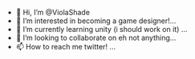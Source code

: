 - 👋 Hi, I’m @ViolaShade
- 👀 I’m interested in becoming a game designer!...
- 🌱 I’m currently learning unity (i should work on it) ...
- 💞️ I’m looking to collaborate on eh not anything...
- 📫 How to reach me twitter! ...

<!---
ViolaShade/ViolaShade is a ✨ special ✨ repository because its `README.md` (this file) appears on your GitHub profile.
You can click the Preview link to take a look at your changes.
--->
